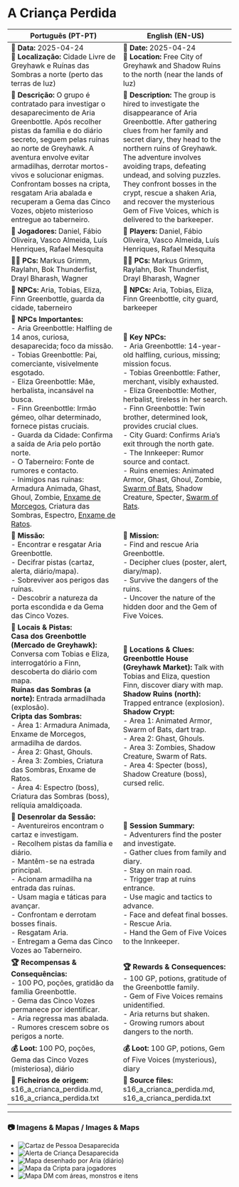 # A Criança Perdida

| Português (PT-PT)                                                                                                                                                                                                                                                                                                                                                                                                                                                                                                                                                                                                             | English (EN-US)                                                                                                                                                                                                                                                                                                                                                                                                                                                                                                                                                                     |
| ----------------------------------------------------------------------------------------------------------------------------------------------------------------------------------------------------------------------------------------------------------------------------------------------------------------------------------------------------------------------------------------------------------------------------------------------------------------------------------------------------------------------------------------------------------------------------------------------------------------------------- | ----------------------------------------------------------------------------------------------------------------------------------------------------------------------------------------------------------------------------------------------------------------------------------------------------------------------------------------------------------------------------------------------------------------------------------------------------------------------------------------------------------------------------------------------------------------------------------- |
| **📅 Data:** 2025-04-24<br>**📍 Localização:** Cidade Livre de Greyhawk e Ruínas das Sombras a norte (perto das terras de Iuz)                                                                                                                                                                                                                                                                                                                                                                                                                                                                                                | **📅 Date:** 2025-04-24<br>**📍 Location:** Free City of Greyhawk and Shadow Ruins to the north (near the lands of Iuz)                                                                                                                                                                                                                                                                                                                                                                                                                                                             |
| **📝 Descrição:** O grupo é contratado para investigar o desaparecimento de Aria Greenbottle. Após recolher pistas da família e do diário secreto, seguem pelas ruínas ao norte de Greyhawk. A aventura envolve evitar armadilhas, derrotar mortos-vivos e solucionar enigmas. Confrontam bosses na cripta, resgatam Aria abalada e recuperam a Gema das Cinco Vozes, objeto misterioso entregue ao taberneiro.                                                                                                                                                                                                               | **📝 Description:** The group is hired to investigate the disappearance of Aria Greenbottle. After gathering clues from her family and secret diary, they head to the northern ruins of Greyhawk. The adventure involves avoiding traps, defeating undead, and solving puzzles. They confront bosses in the crypt, rescue a shaken Aria, and recover the mysterious Gem of Five Voices, which is delivered to the barkeeper.                                                                                                                                                        |
| **🎲 Jogadores:** Daniel, Fábio Oliveira, Vasco Almeida, Luís Henriques, Rafael Mesquita                                                                                                                                                                                                                                                                                                                                                                                                                                                                                                                                      | **🎲 Players:** Daniel, Fábio Oliveira, Vasco Almeida, Luís Henriques, Rafael Mesquita                                                                                                                                                                                                                                                                                                                                                                                                                                                                                              |
| **🧙‍♂️ PCs:** Markus Grimm, Raylahn, Bok Thunderfist, Drayl Bharash, Wagner                                                                                                                                                                                                                                                                                                                                                                                                                                                                                                                                                  | **🧙‍♂️ PCs:** Markus Grimm, Raylahn, Bok Thunderfist, Drayl Bharash, Wagner                                                                                                                                                                                                                                                                                                                                                                                                                                                                                                        |
| **👥 NPCs:** Aria, Tobias, Eliza, Finn Greenbottle, guarda da cidade, taberneiro                                                                                                                                                                                                                                                                                                                                                                                                                                                                                                                                              | **👥 NPCs:** Aria, Tobias, Eliza, Finn Greenbottle, city guard, barkeeper                                                                                                                                                                                                                                                                                                                                                                                                                                                                                                           |
| **👥 NPCs Importantes:**<br>- Aria Greenbottle: Halfling de 14 anos, curiosa, desaparecida; foco da missão.<br>- Tobias Greenbottle: Pai, comerciante, visivelmente esgotado.<br>- Eliza Greenbottle: Mãe, herbalista, incansável na busca.<br>- Finn Greenbottle: Irmão gémeo, olhar determinado, fornece pistas cruciais.<br>- Guarda da Cidade: Confirma a saída de Aria pelo portão norte.<br>- O Taberneiro: Fonte de rumores e contacto.<br>- Inimigos nas ruínas: Armadura Animada, Ghast, Ghoul, Zombie, [Enxame de Morcegos](swarm_of_bats.md), Criatura das Sombras, Espectro, [Enxame de Ratos](swarm_of_rats.md). | **👥 Key NPCs:**<br>- Aria Greenbottle: 14-year-old halfling, curious, missing; mission focus.<br>- Tobias Greenbottle: Father, merchant, visibly exhausted.<br>- Eliza Greenbottle: Mother, herbalist, tireless in her search.<br>- Finn Greenbottle: Twin brother, determined look, provides crucial clues.<br>- City Guard: Confirms Aria’s exit through the north gate.<br>- The Innkeeper: Rumor source and contact.<br>- Ruins enemies: Animated Armor, Ghast, Ghoul, Zombie, [Swarm of Bats](swarm_of_bats.md), Shadow Creature, Specter, [Swarm of Rats](swarm_of_rats.md). |
| **🎯 Missão:**<br>- Encontrar e resgatar Aria Greenbottle.<br>- Decifrar pistas (cartaz, alerta, diário/mapa).<br>- Sobreviver aos perigos das ruínas.<br>- Descobrir a natureza da porta escondida e da Gema das Cinco Vozes.                                                                                                                                                                                                                                                                                                                                                                                                | **🎯 Mission:**<br>- Find and rescue Aria Greenbottle.<br>- Decipher clues (poster, alert, diary/map).<br>- Survive the dangers of the ruins.<br>- Uncover the nature of the hidden door and the Gem of Five Voices.                                                                                                                                                                                                                                                                                                                                                                |
| **📌 Locais & Pistas:**<br>**Casa dos Greenbottle (Mercado de Greyhawk):** Conversa com Tobias e Eliza, interrogatório a Finn, descoberta do diário com mapa.<br>**Ruínas das Sombras (a norte):** Entrada armadilhada (explosão).<br>**Cripta das Sombras:**<br>- Área 1: Armadura Animada, Enxame de Morcegos, armadilha de dardos.<br>- Área 2: Ghast, Ghouls.<br>- Área 3: Zombies, Criatura das Sombras, Enxame de Ratos.<br>- Área 4: Espectro (boss), Criatura das Sombras (boss), relíquia amaldiçoada.                                                                                                               | **📌 Locations & Clues:**<br>**Greenbottle House (Greyhawk Market):** Talk with Tobias and Eliza, question Finn, discover diary with map.<br>**Shadow Ruins (north):** Trapped entrance (explosion).<br>**Shadow Crypt:**<br>- Area 1: Animated Armor, Swarm of Bats, dart trap.<br>- Area 2: Ghast, Ghouls.<br>- Area 3: Zombies, Shadow Creature, Swarm of Rats.<br>- Area 4: Specter (boss), Shadow Creature (boss), cursed relic.                                                                                                                                               |
| **📜 Desenrolar da Sessão:**<br>- Aventureiros encontram o cartaz e investigam.<br>- Recolhem pistas da família e diário.<br>- Mantêm-se na estrada principal.<br>- Acionam armadilha na entrada das ruínas.<br>- Usam magia e táticas para avançar.<br>- Confrontam e derrotam bosses finais.<br>- Resgatam Aria.<br>- Entregam a Gema das Cinco Vozes ao Taberneiro.                                                                                                                                                                                                                                                        | **📜 Session Summary:**<br>- Adventurers find the poster and investigate.<br>- Gather clues from family and diary.<br>- Stay on main road.<br>- Trigger trap at ruins entrance.<br>- Use magic and tactics to advance.<br>- Face and defeat final bosses.<br>- Rescue Aria.<br>- Hand the Gem of Five Voices to the Innkeeper.                                                                                                                                                                                                                                                      |
| **🏆 Recompensas & Consequências:**<br>- 100 PO, poções, gratidão da família Greenbottle.<br>- Gema das Cinco Vozes permanece por identificar.<br>- Aria regressa mas abalada.<br>- Rumores crescem sobre os perigos a norte.                                                                                                                                                                                                                                                                                                                                                                                                 | **🏆 Rewards & Consequences:**<br>- 100 GP, potions, gratitude of the Greenbottle family.<br>- Gem of Five Voices remains unidentified.<br>- Aria returns but shaken.<br>- Growing rumors about dangers to the north.                                                                                                                                                                                                                                                                                                                                                               |
| **💰 Loot:** 100 PO, poções, Gema das Cinco Vozes (misteriosa), diário                                                                                                                                                                                                                                                                                                                                                                                                                                                                                                                                                        | **💰 Loot:** 100 GP, potions, Gem of Five Voices (mysterious), diary                                                                                                                                                                                                                                                                                                                                                                                                                                                                                                                |
| **📂 Ficheiros de origem:** s16_a_crianca_perdida.md, s16_a_crianca_perdida.txt                                                                                                                                                                                                                                                                                                                                                                                                                                                                                                                                               | **📂 Source files:** s16_a_crianca_perdida.md, s16_a_crianca_perdida.txt                                                                                                                                                                                                                                                                                                                                                                                                                                                                                                            |

---

### 📷 Imagens & Mapas / Images & Maps

- ![Cartaz de Pessoa Desaparecida](missing_person.png)
- ![Alerta de Criança Desaparecida](child_alert.png)
- ![Mapa desenhado por Aria (diário)](mapa_caminho.png)
- ![Mapa da Cripta para jogadores](crypt_ruins.png)
- ![Mapa DM com áreas, monstros e itens](mapDM.png)


















